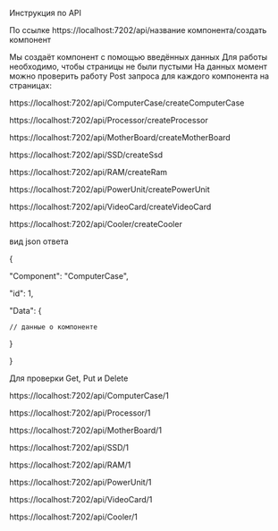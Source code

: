 Инструкция по API

По ссылке https://localhost:7202/api/название компонента/создать компонент

Мы создаёт компонент с помощью введённых данных
Для работы необходимо, чтобы страницы не были пустыми
На данных момент можно проверить работу Post запроса для каждого компонента на страницах:


https://localhost:7202/api/ComputerCase/createComputerCase


https://localhost:7202/api/Processor/createProcessor


https://localhost:7202/api/MotherBoard/createMotherBoard


https://localhost:7202/api/SSD/createSsd


https://localhost:7202/api/RAM/createRam


https://localhost:7202/api/PowerUnit/createPowerUnit


https://localhost:7202/api/VideoCard/createVideoCard


https://localhost:7202/api/Cooler/createCooler


 вид json ответа
 
 
 {
 
  "Component": "ComputerCase",
  
  "id": 1, 
  
  "Data": {
  
    // данные о компоненте
    
  }
  
}
   
Для проверки Get, Put и Delete

https://localhost:7202/api/ComputerCase/1


https://localhost:7202/api/Processor/1


https://localhost:7202/api/MotherBoard/1


https://localhost:7202/api/SSD/1


https://localhost:7202/api/RAM/1


https://localhost:7202/api/PowerUnit/1


https://localhost:7202/api/VideoCard/1


https://localhost:7202/api/Cooler/1